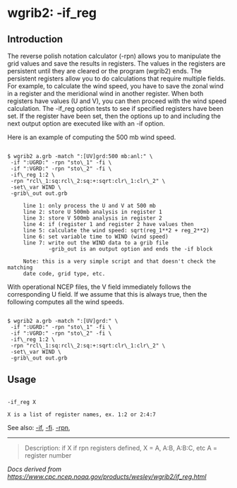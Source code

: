 # wgrib2: -if_reg

## Introduction

The reverse polish notation calculator (-rpn) allows you
to manipulate the grid values and save the results in registers. The values in
the registers are persistent until they are cleared or the program (wgrib2) ends.
The persistent registers allow you to do calculations that require multiple
fields. For example, to calculate the wind speed, you have to save the zonal
wind in a register and the meridional wind in another register. When both
registers have values (U and V), you can then proceed with the wind speed
calculation.
The -if_reg option tests to see if specified registers have
been set. If the register have been set, then the options up to and including the
next output option are executed like with an -if option.

Here is an example of computing the 500 mb wind speed.

```

$ wgrib2 a.grb -match ":[UV]grd:500 mb:anl:" \
 -if ":UGRD:" -rpn "sto\_1" -fi \
 -if ":VGRD:" -rpn "sto\_2" -fi \
 -if\_reg 1:2 \
 -rpn "rcl\_1:sq:rcl\_2:sq:+:sqrt:clr\_1:clr\_2" \
 -set\_var WIND \
 -grib\_out out.grb

     line 1: only process the U and V at 500 mb
     line 2: store U 500mb analysis in register 1
     line 3: store V 500mb analysis in register 2
     line 4: if (register 1 and register 2 have values then
     line 5: calculate the wind speed: sqrt(reg_1**2 + reg_2**2)
     line 6: set variable time to WIND (wind speed)
     line 7: write out the WIND data to a grib file
             -grib_out is an output option and ends the -if block

     Note: this is a very simple script and that doesn't check the matching
     date code, grid type, etc.

```

With operational NCEP files, the V field immediately follows the corresponding U field.
If we assume that this is always true, then the following computes all the wind speeds.

```

$ wgrib2 a.grb -match ":[UV]grd:" \
 -if ":UGRD:" -rpn "sto\_1" -fi \
 -if ":VGRD:" -rpn "sto\_2" -fi \
 -if\_reg 1:2 \
 -rpn "rcl\_1:sq:rcl\_2:sq:+:sqrt:clr\_1:clr\_2" \
 -set\_var WIND \
 -grib\_out out.grb

```

## Usage

```

-if_reg X

X is a list of register names, ex. 1:2 or 2:4:7

```

See also:
[-if](./if.html),
[-fi](./fi.html).
[-rpn](./rpn.html),

---

> Description: if X if rpn registers defined, X = A, A:B, A:B:C, etc A = register number

_Docs derived from <https://www.cpc.ncep.noaa.gov/products/wesley/wgrib2/if_reg.html>_
